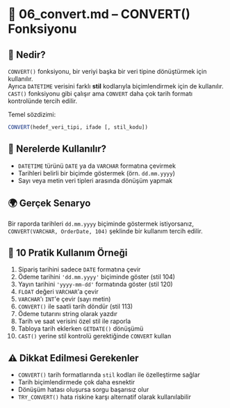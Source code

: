 # 📘 06_convert.md – CONVERT() Fonksiyonu

## 🧠 Nedir?

`CONVERT()` fonksiyonu, bir veriyi başka bir veri tipine dönüştürmek için kullanılır.  
Ayrıca `DATETIME` verisini farklı **stil** kodlarıyla biçimlendirmek için de kullanılır.  
`CAST()` fonksiyonu gibi çalışır ama `CONVERT` daha çok tarih formatı kontrolünde tercih edilir.

Temel sözdizimi:
```sql
CONVERT(hedef_veri_tipi, ifade [, stil_kodu])
```

## 🎯 Nerelerde Kullanılır?

- `DATETIME` türünü `DATE` ya da `VARCHAR` formatına çevirmek
- Tarihleri belirli bir biçimde göstermek (örn. `dd.mm.yyyy`)
- Sayı veya metin veri tipleri arasında dönüşüm yapmak

## 🌍 Gerçek Senaryo

Bir raporda tarihleri `dd.mm.yyyy` biçiminde göstermek istiyorsanız,  
`CONVERT(VARCHAR, OrderDate, 104)` şeklinde bir kullanım tercih edilir.

## 🧪 10 Pratik Kullanım Örneği

1. Sipariş tarihini sadece `DATE` formatına çevir
2. Ödeme tarihini `'dd.mm.yyyy'` biçiminde göster (stil 104)
3. Yayın tarihini `'yyyy-mm-dd'` formatında göster (stil 120)
4. `FLOAT` değeri `VARCHAR`'a çevir
5. `VARCHAR`'ı `INT`'e çevir (sayı metin)
6. `CONVERT()` ile saatli tarih döndür (stil 113)
7. Ödeme tutarını string olarak yazdır
8. Tarih ve saat verisini özel stil ile raporla
9. Tabloya tarih eklerken `GETDATE()` dönüşümü
10. `CAST()` yerine stil kontrolü gerektiğinde `CONVERT` kullan

## ⚠️ Dikkat Edilmesi Gerekenler

- `CONVERT()` tarih formatlarında `stil` kodları ile özelleştirme sağlar
- Tarih biçimlendirmede çok daha esnektir
- Dönüşüm hatası oluşursa sorgu başarısız olur
- `TRY_CONVERT()` hata riskine karşı alternatif olarak kullanılabilir
